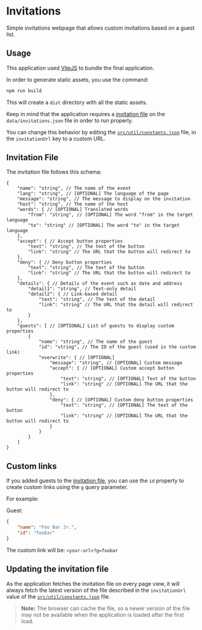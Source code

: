 # Invitations

Simple invitations webpage that allows custom invitations based on a guest list.

## Usage

This application used [ViteJS](https://vitejs.dev/) to bundle the final application.

In order to generate static assets, you use the command:

```bash
npm run build
```

This will create a `dist` directory with all the static assets.

Keep in mind that the application requires a [invitation file](#invitation-file) on the `data/invitations.json` file in order to run properly.

You can change this behavior by editing the [`src/util/constants.json`](src/util/constants.json) file, in the `invitationUrl` key to a custom URL.

## Invitation File

The invitation file follows this schema:

```jsonc
{
    "name": "string", // The name of the event
    "lang": "string", // [OPTIONAL] The language of the page
    "message": "string", // The message to display on the invitation
    "host": "string", // The name of the host
    "words": { // [OPTIONAL] Translated words
        "from": "string", // [OPTIONAL] The word "from" in the target language
        "to": "string" // [OPTIONAL] The word "to" in the target language
    },
    "accept": { // Accept button properties
        "text": "string", // The text of the button
        "link": "string" // The URL that the button will redirect to
    },
    "deny": { // Deny button properties
        "text": "string", // The text of the button
        "link": "string" // The URL that the button will redirect to
    },
    "details": { // Details of the event such as date and address
        "detail1": "string", // Text-only detail
        "detail2": { // Link-based detail
            "text": "string", // The text of the detail
            "link": "string" // The URL that the detail will redirect to
        }
    },
    "guests": [ // [OPTIONAL] List of guests to display custom properties
        {
            "name": "string", // The name of the guest
            "id": "string", // The ID of the guest (used in the custom link)
            "overwrite": { // [OPTIONAL] 
                "message": "string", // [OPTIONAL] Custom message
                "accept": { // [OPTIONAL] Custom accept button properties
                    "text": "string", // [OPTIONAL] Text of the button
                    "link": "string" // [OPTIONAL] The URL that the button will redirect to
                },
                "deny": { // [OPTIONAL] Custom deny button properties
                    "text": "string", // [OPTIONAL] The text of the button
                    "link": "string" // [OPTIONAL] The URL that the button will redirect to
                }
            }
        }
    ]
}
```

## Custom links

If you added guests to the [invitation file](#invitation-file), you can use the `id` property to create custom links using the `g` query parameter.

For example:

Guest:
```json
{
    "name": "Foo Bar Jr.",
    "id": "foobar"
}
```

The custom link will be: `<your-url>?g=foobar`

## Updating the invitation file

As the application fetches the invitation file on every page view, it will always fetch the latest version of the file described in the `invitationUrl` value of the [`src/util/constants.json`](src/util/constants.json) file.

> **Note:** The browser can cache the file, so a newer version of the file may not be available when the application is loaded after the first load.